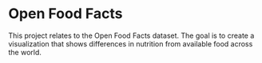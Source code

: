 # Open Food Facts

This project relates to the Open Food Facts dataset. The goal is to create a visualization that shows differences in nutrition from available food across the world.

